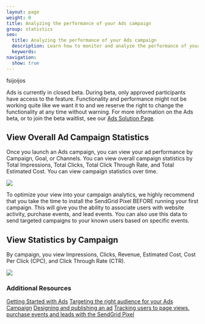 ```yaml
---
layout: page
weight: 0
title: Analyzing the performance of your Ads campaign
group: statistics
seo:
  title: Analyzing the performance of your Ads campaign
  description: Learn how to monitor and analyze the performance of your Ads campaign
  keywords: 
navigation:
  show: true
---
```

fsijoijos
<call-out>

Ads is currently in closed beta. During beta, only approved participants have access to the feature. Functionality and performance might not be working quite like we want it to and we reserve the right to change the functionality at any time without warning. For more information on the Ads beta, or to join the beta waitlist, see our [Ads Solution Page](https://sendgrid.com/solutions/ads/).

</call-out>

## View Overall Ad Campaign Statistics 

Once you launch an Ads campaign, you can view your ad performance by Campaign, Goal, or Channels. You can view overall campaign statistics by Total Impressions, Total Clicks, Total Click Through Rate, and Total Estimated Cost. You can view campaign statistics over time. 

![]({{root_url}}/img/ads_campaign_analytics.png)

<call-out>
    
To optimize your view into your campaign analytics, we highly recommend that you take the time to install the SendGrid Pixel BEFORE running your first campaign. This will give you the ability to associate users with website activity, purchase events, and lead events. You can also use this data to send targeted campaigns to your known users based on specific events. 

</call-out>

## View Statistics by Campaign

By campaign, you view Impressions, Clicks, Revenue, Estimated Cost, Cost Per Click (CPC), and Click Through Rate (CTR).

![]({{root_url}}/img/ads-analytics-impressions.png)

### Additional Resources

[Getting Started with Ads]({{root_url}}/ui/ads/getting-started-with-ads/)
[Targeting the right audience for your Ads Campaign]({{root_url}}/ui/ads/target-right-audience-for-your-ads-campaign/)
[Designing and publishing an ad]({{root_url}}/ui/ads/design-and-publish-an-ad/)
[Tracking users to page views, purchase events and leads with the SendGrid Pixel]({{root_url}}/ui/ads/track-users-to-page-views-purchase-events-and-leads-with-the-sendgrid-pixel/)
